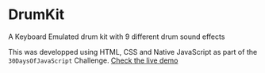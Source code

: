 # DrumKit
A Keyboard Emulated drum kit with 9 different drum sound effects

This was developped using HTML, CSS and Native JavaScript as part of the `30DaysOfJavaScript` Challenge.
[Check the live demo](http://drumkit.co.nf)
